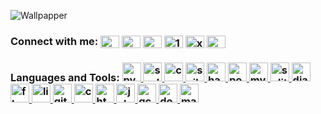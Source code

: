 ![Wallpapper](https://raw.githubusercontent.com/MouseOnTheKeys/mouse/gh-pages/static/img/bilboard.png?token=ALOTUPNV6EJJ6JF7MEXEMRS7YFBYK)

<p align="left">
<h3>Connect with me:
<a href="https://nenadbubalo.com/" target="blank"><img align="center" src="https://cdn.jsdelivr.net/npm/simple-icons@3.0.1/icons/icloud.svg" alt="website" height="20" width="30" /></a>  
<a href="https://github.com/MouseOnTheKeys" target="blank"><img align="center" src="https://cdn.jsdelivr.net/npm/simple-icons@3.0.1/icons/github.svg" alt="github" height="20" width="30" /></a>  
<a href="https://dev.to/mouseonthekeys" target="blank"><img align="center" src="https://cdn.jsdelivr.net/npm/simple-icons@3.0.1/icons/dev-dot-to.svg" alt="mouseonthekeys" height="20" width="30" /></a>
<a href="https://stackoverflow.com/users/11832202" target="blank"><img align="center" src="https://cdn.jsdelivr.net/npm/simple-icons@3.0.1/icons/stackoverflow.svg" alt="11832202" height="20" width="30" /></a>
<a href="https://www.xing.com/profile/Nenad_Bubalo/" target="blank"><img align="center" src="https://cdn.jsdelivr.net/npm/simple-icons@3.0.1/icons/xing.svg" alt="xing" height="20" width="30" /></a>
<a href="https://fb.com/nenad.bubalo" target="blank"><img align="center" src="https://cdn.jsdelivr.net/npm/simple-icons@3.0.1/icons/facebook.svg" alt="nenad.bubalo" height="20" width="30" /></a></h3>
  
<p align="left"><h3 align="left">Languages and Tools:
<a href="https://www.python.org" target="_blank"> <img src="https://devicons.github.io/devicon/devicon.git/icons/python/python-original.svg" alt="python" width="30" height="30"/> </a> 
<a href="https://www.scala-lang.org" target="_blank"> <img src="https://devicons.github.io/devicon/devicon.git/icons/scala/scala-original-wordmark.svg" alt="scala" width="30" height="30"/> </a> 
<a href="https://www.cprogramming.com/" target="_blank"> <img src="https://devicons.github.io/devicon/devicon.git/icons/c/c-original.svg" alt="c" width="30" height="30"/> </a> 
<a href="https://scikit-learn.org/" target="_blank"> <img src="https://upload.wikimedia.org/wikipedia/commons/0/05/Scikit_learn_logo_small.svg" alt="scikit_learn" width="30" height="30"/> </a> 
<a href="https://hadoop.apache.org/" target="_blank"> <img src="https://www.vectorlogo.zone/logos/apache_hadoop/apache_hadoop-icon.svg" alt="hadoop" width="30" height="30"/> </a> 
<a href="https://www.postgresql.org" target="_blank"> <img src="https://devicons.github.io/devicon/devicon.git/icons/postgresql/postgresql-original-wordmark.svg" alt="postgresql" width="30" height="30"/> </a> 
<a href="https://www.mysql.com/" target="_blank"> <img src="https://devicons.github.io/devicon/devicon.git/icons/mysql/mysql-original-wordmark.svg" alt="mysql" width="30" height="30"/> </a> 
<a href="https://www.sqlite.org/" target="_blank"> <img src="https://www.vectorlogo.zone/logos/sqlite/sqlite-icon.svg" alt="sqlite" width="30" height="30"/> </a>
<a href="https://www.djangoproject.com/" target="_blank"> <img src="https://devicons.github.io/devicon/devicon.git/icons/django/django-original.svg" alt="django" width="30" height="30"/> </a> 
<a href="https://flask.palletsprojects.com/" target="_blank"> <img src="https://www.vectorlogo.zone/logos/pocoo_flask/pocoo_flask-icon.svg" alt="flask" width="30" height="30"/> </a> 
<a href="https://www.linux.org/" target="_blank"> <img src="https://devicons.github.io/devicon/devicon.git/icons/linux/linux-original.svg" alt="linux" width="30" height="30"/> </a> 
<a href="https://git-scm.com/" target="_blank"> <img src="https://www.vectorlogo.zone/logos/git-scm/git-scm-icon.svg" alt="git" width="30" height="30"/> </a> 
<a href="https://www.w3schools.com/css/" target="_blank"> <img src="https://devicons.github.io/devicon/devicon.git/icons/css3/css3-original-wordmark.svg" alt="css3" width="30" height="30"/> </a> 
<a href="https://www.w3.org/html/" target="_blank"> <img src="https://devicons.github.io/devicon/devicon.git/icons/html5/html5-original-wordmark.svg" alt="html5" width="30" height="30"/> </a> 
<a href="https://jekyllrb.com/" target="_blank"> <img src="https://www.vectorlogo.zone/logos/jekyllrb/jekyllrb-icon.svg" alt="jekyll" width="30" height="30"/> </a> 
<a href="https://cloud.google.com" target="_blank"> <img src="https://www.vectorlogo.zone/logos/google_cloud/google_cloud-icon.svg" alt="gcp" width="30" height="30"/> </a> 
<a href="https://www.docker.com/" target="_blank"> <img src="https://devicons.github.io/devicon/devicon.git/icons/docker/docker-original-wordmark.svg" alt="docker" width="30" height="30"/> </a> 
<a href="https://www.mathworks.com/" target="_blank"> <img src="https://raw.githubusercontent.com/simple-icons/simple-icons/master/icons/mathworks.svg" alt="matlab" width="30" height="30"/> </a> </h3>



<!--
**MouseOnTheKeys/MouseOnTheKeys** is a ✨ _special_ ✨ repository because its `README.md` (this file) appears on your GitHub profile.




Here are some ideas to get you started:

- 🔭 I’m currently working on ...
- 🌱 I’m currently learning ...
- 👯 I’m looking to collaborate on ...
- 🤔 I’m looking for help with ...
- 💬 Ask me about ...
- 📫 How to reach me: ...
- 😄 Pronouns: ...
- ⚡ Fun fact: ...
-->
